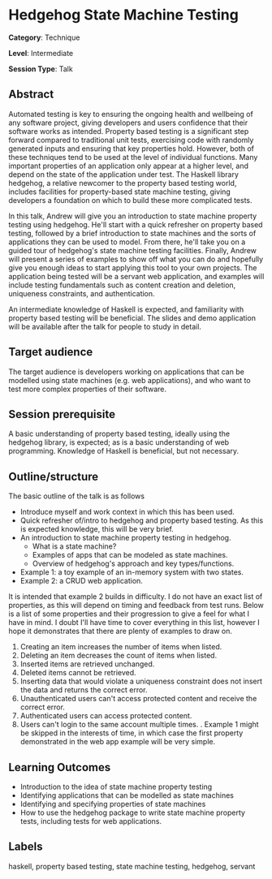 # Hedgehog State Machine Testing

**Category**: Technique

**Level**: Intermediate

**Session Type**: Talk

## Abstract

Automated testing is key to ensuring the ongoing health and wellbeing of any software project,
giving developers and users confidence that their software works as intended. Property based testing
is a significant step forward compared to traditional unit tests, exercising code with randomly
generated inputs and ensuring that key properties hold. However, both of these techniques tend to be
used at the level of individual functions. Many important properties of an application only appear
at a higher level, and depend on the state of the application under test. The Haskell library
hedgehog, a relative newcomer to the property based testing world, includes facilities for
property-based state machine testing, giving developers a foundation on which to build these more
complicated tests.

In this talk, Andrew will give you an introduction to state machine property testing using hedgehog.
He'll start with a quick refresher on property based testing, followed by a brief introduction to
state machines and the sorts of applications they can be used to model. From there, he'll take you
on a guided tour of hedgehog's state machine testing facilities. Finally, Andrew will present a
series of examples to show off what you can do and hopefully give you enough ideas to start applying
this tool to your own projects. The application being tested will be a servant web application, and
examples will include testing fundamentals such as content creation and deletion, uniqueness
constraints, and authentication.

An intermediate knowledge of Haskell is expected, and familiarity with property based testing will
be beneficial. The slides and demo application will be available after the talk for people to study
in detail.

## Target audience

The target audience is developers working on applications that can be modelled using state machines
(e.g. web applications), and who want to test more complex properties of their software.

## Session prerequisite

A basic understanding of property based testing, ideally using the hedgehog library, is expected; as
is a basic understanding of web programming. Knowledge of Haskell is beneficial, but not necessary.

## Outline/structure

The basic outline of the talk is as follows

- Introduce myself and work context in which this has been used.
- Quick refresher of/intro to hedgehog and property based testing. As this is expected knowledge, this
  will be very brief.
- An introduction to state machine property testing in hedgehog.
    + What is a state machine?
    + Examples of apps that can be modeled as state machines.
    + Overview of hedgehog's approach and key types/functions.
- Example 1: a toy example of an in-memory system with two states.
- Example 2: a CRUD web application.

It is intended that example 2 builds in difficulty. I do not have an exact list of properties, as
this will depend on timing and feedback from test runs. Below is a list of some properties and their
progression to give a feel for what I have in mind. I doubt I'll have time to cover everything in
this list, however I hope it demonstrates that there are plenty of examples to draw on.

1. Creating an item increases the number of items when listed.
1. Deleting an item decreases the count of items when listed.
1. Inserted items are retrieved unchanged.
1. Deleted items cannot be retrieved.
1. Inserting data that would violate a uniqueness constraint does not insert the data and returns
   the correct error.
1. Unauthenticated users can't access protected content and receive the correct error.
1. Authenticated users can access protected content.
1. Users can't login to the same account multiple times.
.
Example 1 might be skipped in the interests of time, in which case the first property demonstrated
in the web app example will be very simple.

## Learning Outcomes

- Introduction to the idea of state machine property testing
- Identifying applications that can be modelled as state machines
- Identifying and specifying properties of state machines
- How to use the hedgehog package to write state machine property tests, including tests for web
  applications.

## Labels

haskell, property based testing, state machine testing, hedgehog, servant
